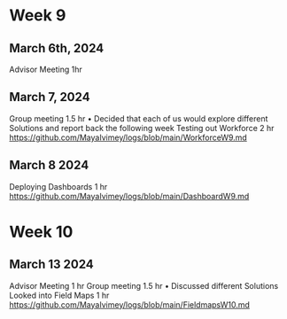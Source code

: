 # Week 9
## March 6th, 2024
Advisor Meeting
1hr
## March 7, 2024 
Group meeting
1.5 hr
•	Decided that each of us would explore different Solutions and report back the following week 
Testing out Workforce
2 hr 
https://github.com/MayaIvimey/logs/blob/main/WorkforceW9.md
## March 8 2024
Deploying Dashboards
1 hr
https://github.com/MayaIvimey/logs/blob/main/DashboardW9.md
# Week 10
## March 13 2024
Advisor Meeting
1 hr
Group meeting
1.5 hr
•	Discussed different Solutions
Looked into Field Maps
1 hr 
https://github.com/MayaIvimey/logs/blob/main/FieldmapsW10.md

